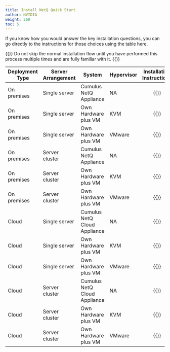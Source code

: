 ```yaml
---
title: Install NetQ Quick Start
author: NVIDIA
weight: 260
toc: 5
---
```

If you know how you would answer the key installation questions, you can go directly to the instructions for those choices using the table here.

{{<notice info>}}
Do not skip the normal installation flow until you have performed this process multiple times and are fully familiar with it.
{{</notice>}}

| Deployment Type | Server Arrangement | System | Hypervisor | Installation Instructions |
| --- | --- | --- | --- | :---: |
| On premises | Single server | Cumulus NetQ Appliance | NA | {{<link title="Install the NetQ On-premises Appliance" text="Start Install" >}} |
| On premises | Single server | Own Hardware plus VM | KVM | {{<link title="Set Up Your KVM Virtual Machine for a Single On-premises Server" text="Start Install" >}} |
| On premises | Single server | Own Hardware plus VM | VMware | {{<link title="Set Up Your VMware Virtual Machine for a Single On-premises Server" text="Start Install" >}} |
| On premises | Server cluster | Cumulus NetQ Appliance | NA | {{<link title="Install a NetQ On-premises Appliance Cluster" text="Start Install" >}} |
| On premises | Server cluster | Own Hardware plus VM | KVM | {{<link title="Set Up Your KVM Virtual Machine for an On-premises Server Cluster" text="Start Install" >}} |
| On premises | Server cluster | Own Hardware plus VM | VMware | {{<link title="Set Up Your VMware Virtual Machine for an On-premises Server Cluster" text="Start Install" >}} |
| Cloud | Single server | Cumulus NetQ Cloud Appliance | NA | {{<link title="Install the NetQ Cloud Appliance" text="Start Install" >}} |
| Cloud | Single server | Own Hardware plus VM | KVM | {{<link title="Set Up Your KVM Virtual Machine for a Single Cloud Server" text="Start Install" >}} |
| Cloud | Single server | Own Hardware plus VM | VMware | {{<link title="Set Up Your VMware Virtual Machine for a Single Cloud Server" text="Start Install" >}} |
| Cloud | Server cluster | Cumulus NetQ Cloud Appliance | NA | {{<link title="Install the NetQ Cloud Appliance" text="Start Install" >}} |
| Cloud | Server cluster | Own Hardware plus VM | KVM | {{<link title="Set Up Your KVM Virtual Machine for a Cloud Server Cluster" text="Start Install" >}} |
| Cloud | Server cluster | Own Hardware plus VM | VMware | {{<link title="Set Up Your VMware Virtual Machine for a Cloud Server Cluster" text="Start Install" >}} |